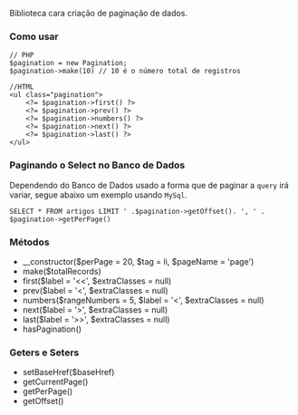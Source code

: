 Biblioteca cara criação de paginação de dados.

### Como usar

	// PHP
	$pagination = new Pagination;
	$pagination->make(10) // 10 é o número total de registros

	//HTML
	<ul class="pagination">
		<?= $pagination->first() ?>
		<?= $pagination->prev() ?>
		<?= $pagination->numbers() ?>
		<?= $pagination->next() ?>
		<?= $pagination->last() ?>
	</ul>

### Paginando o Select no Banco de Dados
Dependendo do Banco de Dados usado a forma que de paginar a `query` irá variar, segue abaixo um exemplo usando `MySql`.

	SELECT * FROM artigos LIMIT ' .$pagination->getOffset(). ', ' . $pagination->getPerPage()

### Métodos
* __constructor($perPage = 20, $tag = li, $pageName = 'page')
* make($totalRecords)
* first($label = '<<', $extraClasses = null)
* prev($label = '<', $extraClasses = null)
* numbers($rangeNumbers = 5, $label = '<', $extraClasses = null)
* next($label = '>', $extraClasses = null)
* last($label = '>>', $extraClasses = null)
* hasPagination()

### Geters e Seters
* setBaseHref($baseHref)
* getCurrentPage()
* getPerPage()
* getOffset()
